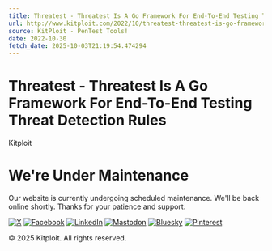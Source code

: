 ```yaml
---
title: Threatest - Threatest Is A Go Framework For End-To-End Testing Threat Detection Rules
url: http://www.kitploit.com/2022/10/threatest-threatest-is-go-framework-for.html
source: KitPloit - PenTest Tools!
date: 2022-10-30
fetch_date: 2025-10-03T21:19:54.474294
---
```


# Threatest - Threatest Is A Go Framework For End-To-End Testing Threat Detection Rules

Kitploit

# We're Under Maintenance

Our website is currently undergoing scheduled maintenance.
We'll be back online shortly. Thanks for your patience and support.

[![X](https://blogger.googleusercontent.com/img/b/R29vZ2xl/AVvXsEi4hiKdBF1bAezeXoX2vS7En07lo3LQjb58dCg5N2nbCGCG5oPcsZvmGHqg90Ghn6d-DdwKovfv5Mi-IZ8JjOYR2ByeMrt3PglUsyNS5sYi1GjtEjokHB2yvHf5aIyCqObIGsILP2Jsv79BllZUKKb8K2QvXUf6dIu-XAQet1CbP7AASsSh1Rp99lWzO0s/s128/twitter-x-logo-black-square-rounded-20852.png)](https://x.com/KitPloit "Follow X")
[![Facebook](https://blogger.googleusercontent.com/img/b/R29vZ2xl/AVvXsEjW2LsPisndtKFMNE1s3fJMCM9TiDdNQQbptvaxb1hkOauWxD9PvXXxVXbhBascplV4cp4MovDHsYe81999YzwMOWpMcKIpx7tzTkCCXq4A69gvWU-bTiceuMIHHC4VmXayqeqUE5Bx6k7uWyAHNwelWEBLD-bL-_bqr5EhPa2NA11C5j8_AVQBX1dTN04/s1600/facebook-square-blue-logo-15981.png)](https://www.facebook.com/Kitploit "Follow Facebook")
[![LinkedIn](https://blogger.googleusercontent.com/img/b/R29vZ2xl/AVvXsEjqlAcxf-ZE2YWvejku80jkBYg8GH-HavvG4JQLoxDz9VTj3rX7pD0h0N9s6kK5K-1flmRarWwP1-tGMwoQ6mL49xJDLKAXs5ku3uCcXJM_V3eWeXZ6kI6RgXUWznP-0YHSda8dV_F0ufRnDsHnlCQuOnyz_kYNM9JCbllVdH-uwRjwpvjBNUoqLnQDT9M/s128/linkedin-square-blue-logo-15978.png)](https://www.linkedin.com/company/kitploit "Follow LinkedIn")
[![Mastodon](https://blogger.googleusercontent.com/img/b/R29vZ2xl/AVvXsEjx7Dd4mRkN0Awb-8N19KT6aeW_Guu1App0XMtwWB8yHAFp7kaajYCzZ_GejmiNAQE1pzB4hzvq05kxR9GDCXngkVlYtotbD1LxNtXvH7ups9zTM9biVD2Vo_luafp428p5aPqs4BI5H0KiI3gqh4z81Yuufin2XiaaG1KasvbbH47W7UEyPscrs9g_j3U/s128/mastodon-purple--logo-mark-27212.png)](https://mastodon.social/%40kitploit "Follow Mastodon")
[![Bluesky](https://blogger.googleusercontent.com/img/b/R29vZ2xl/AVvXsEhbe4Y7cdOdZGlQxcv-pOZd8JIdlAvaHwn05MTdh3jVFXv0rCj9zwCHkoKs58qEXP_4C07Arcgl1G0NKf4VG0YYFUNJtyv7fTB8xgD8k9k1CDuzGYJk2RUwhLmMll7bQZAH3RnPUq3RS1NF_Bymg6HlBUnbsBnZk0XQq4sr4fx7PR7kw0a_DxLtoDDEE6w/s128/bluesky-blue-square-logo-24458(3).png)](https://bsky.app/profile/kitploitcom.bsky.social "Follow Bluesky")
[![Pinterest](https://blogger.googleusercontent.com/img/b/R29vZ2xl/AVvXsEjQaLmR_2kX85FNDEx7rF_aGJ45NXuqVnCJwxC2E7Hx06yCm7dDPfEBDLxG4WdBEg809r5NzO04Iyp1MAtNihZb5DeVMs4L5AnuvOK1xr-VEF-xaezC3HR7CIxRrF9UIarC2N1mD19lmI4IW2L3Oq3qhYJNhc7k1qYy-CpKriv7qj-kqxANcqanwdkppdQ/s128/pinterest-square-red-logo-15982.png)](https://www.pinterest.com/kitploit "Follow Pinterest")

© 2025 Kitploit. All rights reserved.